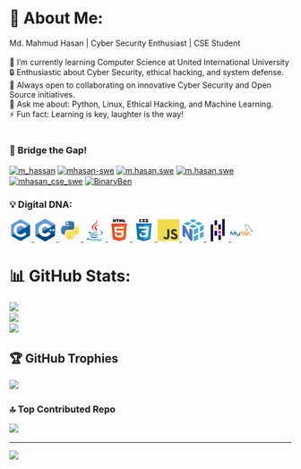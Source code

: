 # 💫 About Me:
Md. Mahmud Hasan | Cyber Security Enthusiast | CSE Student<br><br>🌱 I’m currently learning Computer Science at United International University<br>🔒 Enthusiastic about Cyber Security, ethical hacking, and system defense.<br>🤝 Always open to collaborating on innovative Cyber Security and Open Source initiatives.<br>💬 Ask me about: Python, Linux, Ethical Hacking, and Machine Learning.<br>⚡ Fun fact: Learning is key, laughter is the way!<br><br>


<h3 align="left">🧬 Bridge the Gap!</h3>
<p align="left">
  <a href="https://codeforces.com/profile/m_hassan" target="blank"><img align="center" src="https://raw.githubusercontent.com/rahuldkjain/github-profile-readme-generator/master/src/images/icons/Social/codeforces.svg" alt="m_hassan" height="30" width="40" /></a>
  <a href="https://linkedin.com/in/mhasan-swe" target="blank"><img align="center" src="https://raw.githubusercontent.com/rahuldkjain/github-profile-readme-generator/master/src/images/icons/Social/linked-in-alt.svg" alt="mhasan-swe" height="30" width="40" /></a>
  <a href="https://fb.com/m.hasan.swe" target="blank"><img align="center" src="https://raw.githubusercontent.com/rahuldkjain/github-profile-readme-generator/master/src/images/icons/Social/facebook.svg" alt="m.hasan.swe" height="30" width="40" /></a>
  <a href="https://instagram.com/m.hasan.swe" target="blank"><img align="center" src="https://raw.githubusercontent.com/rahuldkjain/github-profile-readme-generator/master/src/images/icons/Social/instagram.svg" alt="m.hasan.swe" height="30" width="40" /></a>
  <a href="https://www.hackerrank.com/mhasan_cse_swe" target="blank"><img align="center" src="https://raw.githubusercontent.com/rahuldkjain/github-profile-readme-generator/master/src/images/icons/Social/hackerrank.svg" alt="mhasan_cse_swe" height="30" width="40" /></a>
  <a href="https://tryhackme.com/r/p/BinaryBen" target="blank"><img align="center" src="https://img.icons8.com/ios-filled/50/000000/hacker.png" alt="BinaryBen" height="30" width="40" /></a>
</p>






<h3 align="left">💡 Digital DNA:</h3>
<p align="left">
  <a href="https://www.cprogramming.com/" target="_blank" rel="noreferrer">
    <img src="https://raw.githubusercontent.com/devicons/devicon/master/icons/c/c-original.svg" alt="c" width="40" height="40"/>
  </a>
  <a href="https://www.w3schools.com/cpp/" target="_blank" rel="noreferrer">
    <img src="https://raw.githubusercontent.com/devicons/devicon/master/icons/cplusplus/cplusplus-original.svg" alt="cplusplus" width="40" height="40"/>
  </a>
  <a href="https://www.python.org/" target="_blank" rel="noreferrer">
    <img src="https://raw.githubusercontent.com/devicons/devicon/master/icons/python/python-original.svg" alt="python" width="40" height="40"/>
  </a>
  <a href="https://www.java.com" target="_blank" rel="noreferrer">
    <img src="https://raw.githubusercontent.com/devicons/devicon/master/icons/java/java-original.svg" alt="java" width="40" height="40"/>
  </a>
  <a href="https://www.w3.org/html/" target="_blank" rel="noreferrer">
    <img src="https://raw.githubusercontent.com/devicons/devicon/master/icons/html5/html5-original-wordmark.svg" alt="html5" width="40" height="40"/>
  </a>
  <a href="https://www.w3schools.com/css/" target="_blank" rel="noreferrer">
    <img src="https://raw.githubusercontent.com/devicons/devicon/master/icons/css3/css3-original-wordmark.svg" alt="css3" width="40" height="40"/>
  </a>
  <a href="https://developer.mozilla.org/en-US/docs/Web/JavaScript" target="_blank" rel="noreferrer">
    <img src="https://raw.githubusercontent.com/devicons/devicon/master/icons/javascript/javascript-original.svg" alt="javascript" width="40" height="40"/>
  </a>
  <a href="https://numpy.org/" target="_blank" rel="noreferrer">
    <img src="https://raw.githubusercontent.com/devicons/devicon/master/icons/numpy/numpy-original.svg" alt="numpy" width="40" height="40"/>
  </a>
  <a href="https://pandas.pydata.org/" target="_blank" rel="noreferrer">
    <img src="https://raw.githubusercontent.com/devicons/devicon/master/icons/pandas/pandas-original.svg" alt="pandas" width="40" height="40"/>
  </a>
  <a href="https://www.mysql.com/" target="_blank" rel="noreferrer">
    <img src="https://raw.githubusercontent.com/devicons/devicon/master/icons/mysql/mysql-original-wordmark.svg" alt="mysql" width="40" height="40"/>
  </a>
 
</p>


# 📊 GitHub Stats:
![](https://github-readme-stats.vercel.app/api?username=MHasanSwe&theme=dark&hide_border=false&include_all_commits=false&count_private=false)<br/>
![](https://github-readme-streak-stats.herokuapp.com/?user=MHasanSwe&theme=dark&hide_border=false)<br/>
![](https://github-readme-stats.vercel.app/api/top-langs/?username=MHasanSwe&theme=dark&hide_border=false&include_all_commits=false&count_private=false&layout=compact)

## 🏆 GitHub Trophies
![](https://github-profile-trophy.vercel.app/?username=MHasanSwe&theme=radical&no-frame=false&no-bg=true&margin-w=4)

### 🔝 Top Contributed Repo
![](https://github-contributor-stats.vercel.app/api?username=MHasanSwe&limit=5&theme=dark&combine_all_yearly_contributions=true)

---
[![](https://visitcount.itsvg.in/api?id=MHasanSwe&icon=0&color=0)](https://visitcount.itsvg.in)

<!-- Proudly created with GPRM ( https://gprm.itsvg.in ) -->
